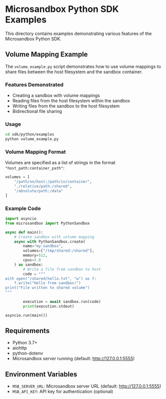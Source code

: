 # Microsandbox Python SDK Examples

This directory contains examples demonstrating various features of the Microsandbox Python SDK.

## Volume Mapping Example

The `volume_example.py` script demonstrates how to use volume mappings to share files between the host filesystem and the sandbox container.

### Features Demonstrated

- Creating a sandbox with volume mappings
- Reading files from the host filesystem within the sandbox
- Writing files from the sandbox to the host filesystem
- Bidirectional file sharing

### Usage

```bash
cd sdk/python/examples
python volume_example.py
```

### Volume Mapping Format

Volumes are specified as a list of strings in the format `"host_path:container_path"`:

```python
volumes = [
    "/path/on/host:/path/in/container",
    "./relative/path:/shared",
    "/absolute/path:/data"
]
```

### Example Code

```python
import asyncio
from microsandbox import PythonSandbox

async def main():
    # Create sandbox with volume mapping
    async with PythonSandbox.create(
        name="my-sandbox",
        volumes=["/tmp/shared:/shared"],
        memory=512,
        cpus=1.0
    ) as sandbox:
        # Write a file from sandbox to host
        code = """
with open("/shared/hello.txt", "w") as f:
    f.write("Hello from sandbox!")
print("File written to shared volume")
"""
        
        execution = await sandbox.run(code)
        print(execution.stdout)

asyncio.run(main())
```

## Requirements

- Python 3.7+
- aiohttp
- python-dotenv
- Microsandbox server running (default: http://127.0.0.1:5555)

## Environment Variables

- `MSB_SERVER_URL`: Microsandbox server URL (default: http://127.0.0.1:5555)
- `MSB_API_KEY`: API key for authentication (optional)